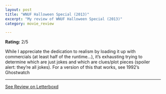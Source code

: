 ```yaml
---
layout: post
title: "WNUF Halloween Special (2013)"
excerpt: "My review of WNUF Halloween Special (2013)"
category: movie_review

---
```


**Rating:** 2/5

While I appreciate the dedication to realism by loading it up with commercials (at least half of the runtime...), it’s exhausting trying to determine which are just jokes and which are clues/plot pieces (spoiler alert: they’re all jokes). For a version of this that works, see 1992’s Ghostwatch

<hr>

[See Review on Letterboxd](https://boxd.it/1osV1b)
